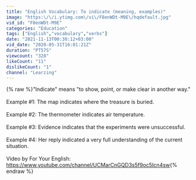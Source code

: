 ```yaml
---
title: "English Vocabulary: To indicate (meaning, examples)"
image: "https:\/\/i.ytimg.com\/vi\/F8enWDt-M9E\/hqdefault.jpg"
vid_id: "F8enWDt-M9E"
categories: "Education"
tags: ["English","vocabulary","verbs"]
date: "2021-11-13T00:30:12+03:00"
vid_date: "2020-05-31T16:01:21Z"
duration: "PT57S"
viewcount: "328"
likeCount: "11"
dislikeCount: "1"
channel: "Learzing"
---
```

{% raw %}&quot;Indicate&quot; means &quot;to show, point, or make clear in another way.&quot;<br /><br />Example #1: The map indicates where the treasure is buried.<br /><br />Example #2: The thermometer indicates air temperature.<br /><br />Example #3: Evidence indicates that the experiments were unsuccessful.<br /><br />Example #4: Her reply indicated a very full understanding of the current situation.<br /><br />Video by For Your English: <a rel="nofollow" target="blank" href="https://www.youtube.com/channel/UCMarCnGQD3s5f9oc5Icn4sw">https://www.youtube.com/channel/UCMarCnGQD3s5f9oc5Icn4sw</a>{% endraw %}
